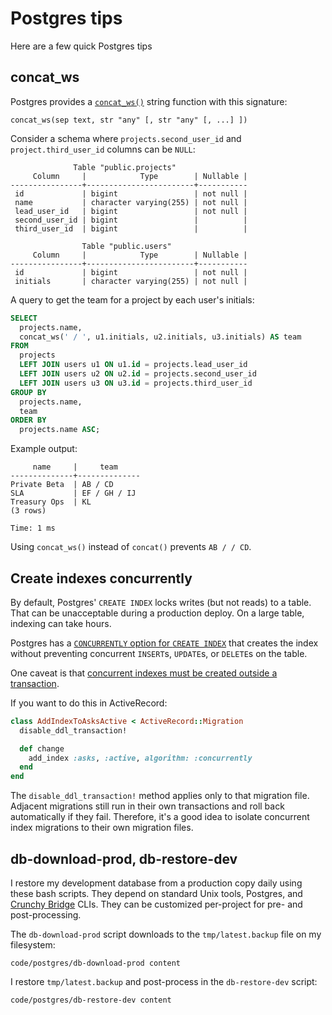 # Postgres tips

Here are a few quick Postgres tips

## concat_ws

Postgres provides a
[`concat_ws()`](https://www.postgresql.org/docs/current/functions-string.html)
string function with this signature:

```
concat_ws(sep text, str "any" [, str "any" [, ...] ])
```

Consider a schema where `projects.second_user_id`
and `project.third_user_id` columns can be `NULL`:

```
              Table "public.projects"
     Column     |            Type        | Nullable |
----------------+------------------------+-----------
 id             | bigint                 | not null |
 name           | character varying(255) | not null |
 lead_user_id   | bigint                 | not null |
 second_user_id | bigint                 |          |
 third_user_id  | bigint                 |          |

                Table "public.users"
     Column     |            Type        | Nullable |
----------------+------------------------+-----------
 id             | bigint                 | not null |
 initials       | character varying(255) | not null |
```

A query to get the team for a project by each user's initials:

```sql
SELECT
  projects.name,
  concat_ws(' / ', u1.initials, u2.initials, u3.initials) AS team
FROM
  projects
  LEFT JOIN users u1 ON u1.id = projects.lead_user_id
  LEFT JOIN users u2 ON u2.id = projects.second_user_id
  LEFT JOIN users u3 ON u3.id = projects.third_user_id
GROUP BY
  projects.name,
  team
ORDER BY
  projects.name ASC;
```

Example output:

```
     name     |     team
--------------+--------------
Private Beta  | AB / CD
SLA           | EF / GH / IJ
Treasury Ops  | KL
(3 rows)

Time: 1 ms
```

Using `concat_ws()` instead of `concat()` prevents `AB / / CD`.

## Create indexes concurrently

By default,
Postgres' `CREATE INDEX` locks writes (but not reads) to a table.
That can be unacceptable during a production deploy.
On a large table, indexing can take hours.

Postgres has a [`CONCURRENTLY` option for `CREATE INDEX`](https://www.postgresql.org/docs/current/sql-createindex.html)
that creates the index without preventing concurrent
`INSERT`s, `UPDATE`s, or `DELETE`s on the table.

One caveat is that
[concurrent indexes must be created outside a transaction](https://www.postgresql.org/docs/current/sql-createindex.html#SQL-CREATEINDEX-CONCURRENTLY).

If you want to do this in ActiveRecord:

```ruby
class AddIndexToAsksActive < ActiveRecord::Migration
  disable_ddl_transaction!

  def change
    add_index :asks, :active, algorithm: :concurrently
  end
end
```

The `disable_ddl_transaction!` method applies only to that migration file.
Adjacent migrations still run in their own transactions
and roll back automatically if they fail.
Therefore, it's a good idea to isolate concurrent index migrations
to their own migration files.

## db-download-prod, db-restore-dev

I restore my development database from a production copy daily using these bash
scripts. They depend on standard Unix tools, Postgres, and [Crunchy
Bridge](https://docs.crunchybridge.com/concepts/cli/) CLIs. They can be
customized per-project for pre- and post-processing.

The `db-download-prod` script
downloads to the `tmp/latest.backup` file on my filesystem:

```embed
code/postgres/db-download-prod content
```

I restore `tmp/latest.backup` and post-process in
the `db-restore-dev` script:

```embed
code/postgres/db-restore-dev content
```
